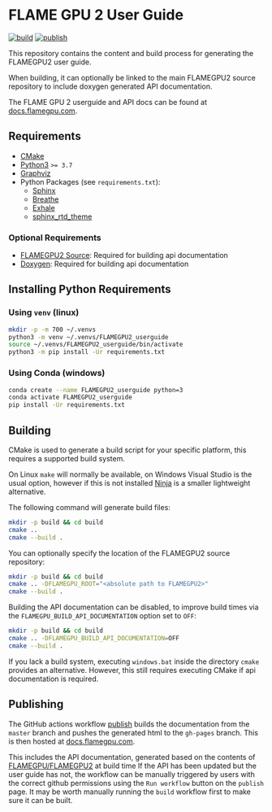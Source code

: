 # FLAME GPU 2 User Guide

[![build](https://github.com/FLAMEGPU/FLAMEGPU2-docs/actions/workflows/build.yml/badge.svg)](https://github.com/FLAMEGPU/FLAMEGPU2-docs/actions/workflows/build.yml)
[![publish](https://github.com/FLAMEGPU/FLAMEGPU2-docs/actions/workflows/publish.yml/badge.svg)](https://github.com/FLAMEGPU/FLAMEGPU2-docs/actions/workflows/publish.yml)

This repository contains the content and build process for generating the FLAMEGPU2 user guide.

When building, it can optionally be linked to the main FLAMEGPU2 source repository to include doxygen generated API documentation.

The FLAME GPU 2 userguide and API docs can be found at [docs.flamegpu.com](https://docs.flamegpu.com).

## Requirements

* [CMake](https://cmake.org/)
* [Python3](https://www.python.org/downloads/) `>= 3.7`
* [Graphviz](https://graphviz.org/)
* Python Packages (see `requirements.txt`):
  * [Sphinx](http://www.sphinx-doc.org/en/master/)
  * [Breathe](https://breathe.readthedocs.io/en/latest/)
  * [Exhale](https://exhale.readthedocs.io/en/latest/)
  * [sphinx_rtd_theme](https://sphinx-rtd-theme.readthedocs.io/en/stable/)

### Optional Requirements

* [FLAMEGPU2 Source](https://github.com/FLAMEGPU/FLAMEGPU2_dev): Required for building api documentation
* [Doxygen](http://www.doxygen.nl/): Required for building api documentation

## Installing Python Requirements

### Using `venv` (linux)

```bash
mkdir -p -m 700 ~/.venvs
python3 -m venv ~/.venvs/FLAMEGPU2_userguide
source ~/.venvs/FLAMEGPU2_userguide/bin/activate
python3 -m pip install -Ur requirements.txt 
```

### Using Conda (windows)

```bash
conda create --name FLAMEGPU2_userguide python=3
conda activate FLAMEGPU2_userguide
pip install -Ur requirements.txt
```

## Building

CMake is used to generate a build script for your specific platform, this requires a supported build system.

On Linux `make` will normally be available, on Windows Visual Studio is the usual option, however if this is not installed [Ninja](https://ninja-build.org/) is a smaller lightweight alternative.

The following command will generate build files:

```bash
mkdir -p build && cd build
cmake .. 
cmake --build .
```

You can optionally specify the location of the FLAMEGPU2 source repository:

```bash
mkdir -p build && cd build
cmake .. -DFLAMEGPU_ROOT="<absolute path to FLAMEGPU2>"
cmake --build .
```

Building the API documentation can be disabled, to improve build times via the `FLAMEGPU_BUILD_API_DOCUMENTATION` option set to `OFF`:

```bash
mkdir -p build && cd build
cmake .. -DFLAMEGPU_BUILD_API_DOCUMENTATION=OFF
cmake --build .
```

If you lack a build system, executing `windows.bat` inside the directory `cmake` provides an alternative. However, this still requires executing CMake if api documentation is required.

## Publishing

The GitHub actions workflow [publish](https://github.com/FLAMEGPU/FLAMEGPU2-docs/actions/workflows/publish.yml) builds the documentation from the `master` branch and pushes the generated html to the `gh-pages` branch.
This is then hosted at [docs.flamegpu.com](https://docs.flamegpu.com).

This includes the API documentation, generated based on the contents of [FLAMEGPU/FLAMEGPU2](https://github.com/FLAMEGPU/FLAMEGPU2) at build time
If the API has been updated but the user guide has not, the workflow can be manually triggered by users with the correct github permissions using the `Run workflow` button on the `publish` page.
It may be worth manually running the `build` workflow first to make sure it can be built.